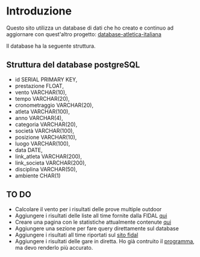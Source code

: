 # Introduzione 
Questo sito utilizza un database di dati che ho creato e continuo ad aggiornare
con quest'altro progetto:
[database-atletica-italiana](https://github.com/F-Depi/database-atletica-italiana)

Il database ha la seguente struttura.

## Struttura del database postgreSQL
 - id SERIAL PRIMARY KEY,
 - prestazione FLOAT,
 - vento VARCHAR(10),
 - tempo VARCHAR(20),
 - cronometraggio VARCHAR(20),
 - atleta VARCHAR(100),
 - anno VARCHAR(4),
 - categoria VARCHAR(20),
 - società VARCHAR(100),
 - posizione VARCHAR(10),
 - luogo VARCHAR(100),
 - data DATE,
 - link_atleta VARCHAR(200),
 - link_societa VARCHAR(200),
 - disciplina VARCHAR(50),
 - ambiente CHAR(1)

## TO DO
 - Calcolare il vento per i risultati delle prove multiple outdoor
 - Aggiungere i risultati delle liste all time fornite dalla FIDAL 
 [qui](https://www.fidal.it/content/Statistiche/25404)
 - Creare una pagina con le statistiche attualmente contenute 
 [qui](https://github.com/F-Depi/database-atletica-italiana/tree/main/statistiche)
 - Aggiungere una sezione per fare query direttamente sul database
 - Aggiungere i risultati all time riportati sul
 [sito fidal](https://www.fidal.it/content/Statistiche/25404)
 - Aggiungere i risultati delle gare in diretta. Ho già contruito il
 [programma](https://github.com/F-Depi/stats-athletic/tree/main/database_new),
 ma devo renderlo più accurato.
